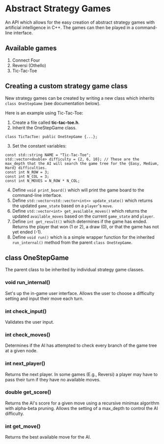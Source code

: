 # Abstract Strategy Games 
An API which allows for the easy creation of abstract strategy games with artificial intelligence in C++. The games can then be played in a command-line interface.

## Available games
1. Connect Four
2. Reversi (Othello)
3. Tic-Tac-Toe

## Creating a custom strategy game class
New strategy games can be created by writing a new class which inherits `class OneStepGame` (see documentation below).

Here is an example using Tic-Tac-Toe:

1. Create a file called **tic-tac-toe.h**.
2. Inherit the OneStepGame class.
```
class TicTacToe: public OneStepGame {...};
```
3. Set the constant variables:
```
const std::string NAME = "Tic-Tac-Toe";   
std::vector<double> difficulty = {2, 6, 10}; // These are the max_depth that the AI will search the game tree for the {Easy, Medium, Hard} difficulties.
const int N_ROW = 3;
const int N_COL = 3;
const int N_MOVES = N_ROW * N_COL;
```
4. Define `void print_board()` which will print the game board to the command-line interface.
5. Define `std::vector<std::vector<int>> update_state()` which returns the updated `game_state` based on a `player`'s `move`.
6. Define `std::vector<int> get_available_moves()` which returns the updated `available_moves` based on the current `game_state` and `player`.
7. Define `int get_result()` which determines if the game has ended. Returns the player that won (1 or 2), a draw (0), or that the game has not yet ended (-1).
8. Define `void run()` which is a simple wrapper function for the inherited `run_internal()` method from the parent `class OneStepGame`.

## class OneStepGame
The parent class to be inherited by individual strategy game classes.

### void run_internal()
Set's up the in-game user interface. Allows the user to choose a difficulty setting and input their move each turn.

### int check_input()
Validates the user input.

### int check_moves()
Determines if the AI has attempted to check every branch of the game tree at a given node.

### int next_player()
Returns the next player. In some games (E.g., Reversi) a player may have to pass their turn if they have no available moves.

### double get_score()
Returns the AI's score for a given move using a recursive minimax algorithm with alpha-beta pruning. Allows the setting of a max_depth to control the AI difficulty.

### int get_move()
Returns the best available move for the AI.
